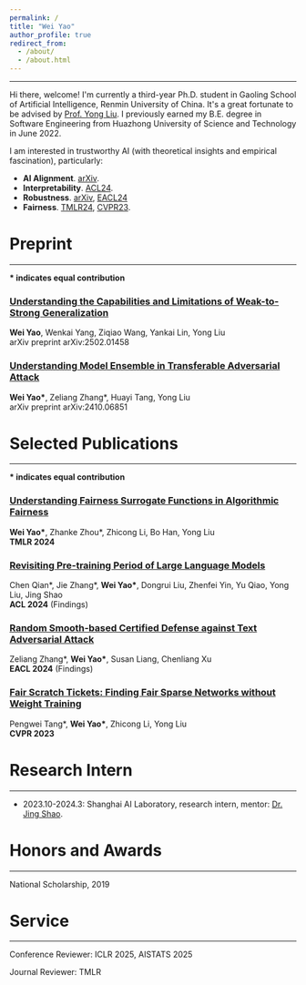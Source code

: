 ```yaml
---
permalink: /
title: "Wei Yao"
author_profile: true
redirect_from: 
  - /about/
  - /about.html
---
```


---

Hi there, welcome! I'm currently a third-year Ph.D. student in Gaoling School of Artificial Intelligence, Renmin University of China. It's a great fortunate to be advised by [Prof. Yong Liu](https://gsai.ruc.edu.cn/english/liuyong). I previously earned my B.E. degree in Software Engineering from Huazhong University of Science and Technology in June 2022.

I am interested in trustworthy AI (with theoretical insights and empirical fascination), particularly:
- **AI Alignment**. [arXiv](https://arxiv.org/pdf/2502.01458).
- **Interpretability**. [ACL24](https://aclanthology.org/2024.findings-acl.290.pdf).
- **Robustness**. [arXiv](https://arxiv.org/pdf/2410.06851), [EACL24](https://aclanthology.org/2024.findings-eacl.83.pdf)
- **Fairness**. [TMLR24](https://openreview.net/pdf?id=iBgmoMTlaz), [CVPR23](https://openaccess.thecvf.com/content/CVPR2023/papers/Tang_Fair_Scratch_Tickets_Finding_Fair_Sparse_Networks_Without_Weight_Training_CVPR_2023_paper.pdf).


<!--# Education
---

- 2018-2022: B.E. in Software Engineering from Huazhong University of Science and Technology.

- 2022-Present: Ph.D. Student in Artificial Intelligence at Renmin University of China.-->


# Preprint
---

**\* indicates equal contribution**

### [Understanding the Capabilities and Limitations of Weak-to-Strong Generalization](https://arxiv.org/pdf/2502.01458)

**Wei Yao**, Wenkai Yang, Ziqiao Wang, Yankai Lin, Yong Liu
<br>
arXiv preprint arXiv:2502.01458

### [Understanding Model Ensemble in Transferable Adversarial Attack](https://arxiv.org/pdf/2410.06851)

**Wei Yao\***, Zeliang Zhang\*, Huayi Tang, Yong Liu
<br>
arXiv preprint arXiv:2410.06851 




# Selected Publications
---

**\* indicates equal contribution**

### [Understanding Fairness Surrogate Functions in Algorithmic Fairness](https://openreview.net/pdf?id=iBgmoMTlaz)

**Wei Yao\***, Zhanke Zhou\*, Zhicong Li, Bo Han, Yong Liu
<br>
**TMLR 2024**

### [Revisiting Pre-training Period of Large Language Models](https://aclanthology.org/2024.findings-acl.290.pdf)

Chen Qian\*, Jie Zhang\*, **Wei Yao\***, Dongrui Liu, Zhenfei Yin, Yu Qiao, Yong Liu, Jing Shao
<br>
**ACL 2024** (Findings)

### [Random Smooth-based Certified Defense against Text Adversarial Attack](https://aclanthology.org/2024.findings-eacl.83.pdf)

Zeliang Zhang\*, **Wei Yao\***, Susan Liang, Chenliang Xu
<br>
**EACL 2024** (Findings)

### [Fair Scratch Tickets: Finding Fair Sparse Networks without Weight Training](https://openaccess.thecvf.com/content/CVPR2023/papers/Tang_Fair_Scratch_Tickets_Finding_Fair_Sparse_Networks_Without_Weight_Training_CVPR_2023_paper.pdf)

Pengwei Tang\*, **Wei Yao\***, Zhicong Li, Yong Liu
<br>
**CVPR 2023**


# Research Intern
---

- 2023.10-2024.3: Shanghai AI Laboratory, research intern, mentor: [Dr. Jing Shao](https://amandajshao.github.io/).

# Honors and Awards
---

National Scholarship, 2019

# Service
---

Conference Reviewer: ICLR 2025, AISTATS 2025

Journal Reviewer: TMLR



